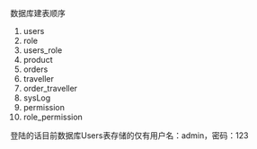 数据库建表顺序
1. users
2. role
3. users_role
4. product
5. orders
6. traveller
7. order_traveller
8. sysLog
9. permission
10. role_permission

登陆的话目前数据库Users表存储的仅有用户名：admin，密码：123